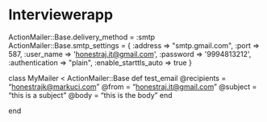 # Interviewerapp
ActionMailer::Base.delivery_method = :smtp
ActionMailer::Base.smtp_settings = {
:address              => "smtp.gmail.com",
:port                 => 587,
:user_name            => 'honestraj.it@gmail.com',
:password             => '9994813212',
:authentication       => "plain",
:enable_starttls_auto => true
}


class MyMailer < ActionMailer::Base
def test_email
@recipients = “honestrajk@markuci.com”
@from = “honestraj.it@gmail.com”
@subject = “this is a subject”
@body = “this is the body”
end

end
